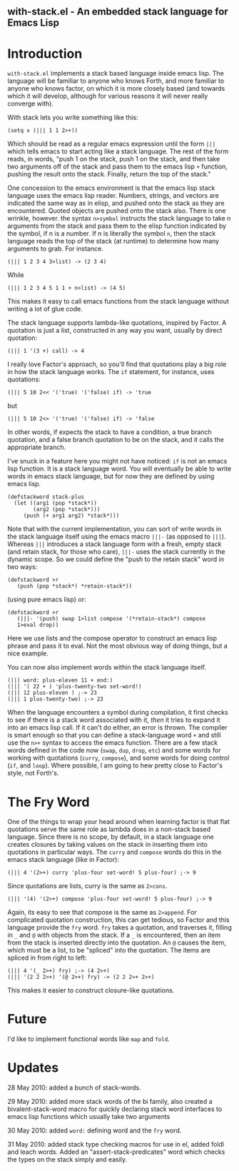 with-stack.el - An embedded stack language for Emacs Lisp
---------------------------------------------------------

# Introduction #

`with-stack.el` implements a stack based language inside emacs lisp.
The language will be familiar to anyone who knows Forth, and more
familiar to anyone who knows factor, on which it is more closely based
(and towards which it will develop, although for various reasons it
will never really converge with).

With stack lets you write something like this:

    (setq x (||| 1 1 2>+))	 

Which should be read as a regular emacs expression until the form
`|||` which tells emacs to start acting like a stack language.  The
rest of the form reads, in words, "push 1 on the stack, push 1 on the
stack, and then take two arguments off of the stack and pass them to
the emacs lisp `+` function, pushing the result onto the stack.
Finally, return the top of the stack."

One concession to the emacs environment is that the emacs lisp stack
language uses the emacs lisp reader.  Numbers, strings, and vectors
are indicated the same way as in elisp, and pushed onto the stack as
they are encountered.  Quoted objects are pushed onto the stack also.
There is one wrinkle, however.  the syntax `n>symbol` instructs the
stack language to take n arguments from the stack and pass them to the
elisp function indicated by the symbol, if n is a number.  If n is
literally the symbol `n`, then the stack language reads the top of the
stack (at runtime) to determine how many arguments to grab.  For
instance.

    (||| 1 2 3 4 3>list) -> (2 3 4)

While 

    (||| 1 2 3 4 5 1 1 + n>list) -> (4 5)

This makes it easy to call emacs functions from the stack language
without writing a lot of glue code.

The stack language supports lambda-like quotations, inspired by
Factor.  A quotation is just a list, constructed in any way you want,
usually by direct quotation:

    (||| 1 '(3 +) call) -> 4

I really love Factor's approach, so you'll find that quotations play a
big role in how the stack language works.  The `if` statement, for
instance, uses quotations:

    (||| 5 10 2<< '('true) '('false) if) -> 'true

but 

    (||| 5 10 2<> '('true) '('false) if) -> 'false

In other words, if expects the stack to have a condition, a true
branch quotation, and a false branch quotation to be on the stack, and
it calls the appropriate branch.

I've snuck in a feature here you might not have noticed: `if` is not
an emacs lisp function.  It is a stack language word.  You will
eventually be able to write words in emacs stack language, but for now
they are defined by using emacs lisp.


    (defstackword stack-plus 
      (let ((arg1 (pop *stack*))
            (arg2 (pop *stack*)))
         (push (+ arg1 arg2) *stack*)))

Note that with the current implementation, you can sort of write
words in the stack language itself using the emacs macro `|||-` (as
opposed to `|||`).  Whereas `|||` introduces a stack language form
with a fresh, empty stack (and retain stack, for those who care),
`|||-` uses the stack currently in the dynamic scope.  So we could
define the "push to the retain stack" word in two ways:

    (defstackword >r 
       (push (pop *stack*) *retain-stack*))

(using pure emacs lisp) or:

    (defstackword >r 
       (|||- '(push) swap 1>list compose '(*retain-stack*) compose
       1>eval drop))

Here we use lists and the compose operator to construct an emacs lisp
phrase and pass it to eval.  Not the most obvious way of doing things,
but a nice example.

You can now also implement words within the stack language itself.  

    (||| word: plus-eleven 11 + end:)
    (||| '( 22 + ) 'plus-twenty-two set-word!)
    (||| 12 plus-eleven ) ;-> 23
    (||| 1 plus-twenty-two) ;-> 23

When the language encounters a symbol during compilation, it first
checks to see if there is a stack word associated with it, _then_ it
tries to expand it into an emacs lisp call.  If it can't do either, an
error is thrown.  The compiler is smart enough so that you can define
a stack-language word `+` and still use the `n>+` syntax to access the
emacs function.  There are a few stack words defined in the code now
(`swap`, `dup`, `drop`, `etc`) and some words for working with
quotations (`curry`, `compose`), and some words for doing control
(`if`, and `loop`).  Where possible, I am going to hew pretty close to
Factor's style, not Forth's.

# The Fry Word #

One of the things to wrap your head around when learning factor is
that flat quotations serve the same role as lambda does in a non-stack
based language.  Since there is no scope, by default, in a stack
language one creates closures by taking values on the stack in
inserting them into quotations in particular ways.  The `curry` and
`compose` words do this in the emacs stack language (like in Factor):

    (||| 4 '(2>+) curry 'plus-four set-word! 5 plus-four) ;-> 9

Since quotations are lists, curry is the same as `2>cons`.  

    (||| '(4) '(2>+) compose 'plus-four set-word! 5 plus-four) ;-> 9

Again, its easy to see that compose is the same as `2>append`.  For
complicated quotation construction, this can get tedious, so Factor
and this language provide the `fry` word.  `fry` takes a quotation,
and traverses it, filling in `_` and `@` with objects from the stack.
If a `_` is encountered, then an item from the stack is inserted
directly into the quotation.  An `@` causes the item, which must be a
list, to be "spliced" into the quotation.  The items are spliced in
from right to left:

    (||| 4 '(_ 2>+) fry) ;-> (4 2>+)
    (||| '(2 2 2>+) '(@ 2>+) fry) -> (2 2 2>+ 2>+)

This makes it easier to construct closure-like quotations.

# Future #

I'd like to implement functional words like `map` and `fold`.


# Updates #

28 May 2010: added a bunch of stack-words.

29 May 2010: added more stack words of the bi family, also created a
bivalent-stack-word macro for quickly declaring stack word interfaces
to emacs lisp functions which usually take two arguments

30 May 2010: added `word:` defining word and the `fry` word.

31 May 2010: added stack type checking macros for use in el, added
foldl and leach words.  Added an "assert-stack-predicates" word which
checks the types on the stack simply and easily.